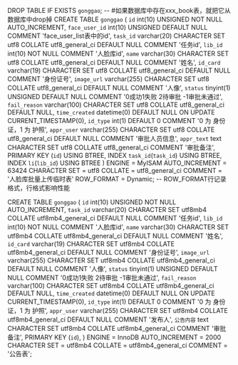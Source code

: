 DROP TABLE IF EXISTS `gonggao`; -- #如果数据库中存在xxx_book表，就把它从数据库中drop掉
CREATE TABLE `gonggao`  (
  `id` int(10) UNSIGNED NOT NULL AUTO_INCREMENT,
  `face_user_id` int(10) UNSIGNED DEFAULT NULL COMMENT 'face_user_list表中的id',
  `task_id` varchar(20) CHARACTER SET utf8 COLLATE utf8_general_ci DEFAULT NULL COMMENT '任务id',
  `lib_id` int(10) NOT NULL COMMENT '人脸库id',
  `name` varchar(30) CHARACTER SET utf8 COLLATE utf8_general_ci DEFAULT NULL COMMENT '姓名',
  `id_card` varchar(19) CHARACTER SET utf8 COLLATE utf8_general_ci DEFAULT NULL COMMENT '身份证号',
  `image_url` varchar(255) CHARACTER SET utf8 COLLATE utf8_general_ci DEFAULT NULL COMMENT '人像',
  `status` tinyint(1) UNSIGNED DEFAULT NULL COMMENT '0成功1失败 2待审批 -1审批未通过',
  `fail_reason` varchar(100) CHARACTER SET utf8 COLLATE utf8_general_ci DEFAULT NULL,
  `time_created` datetime(0) DEFAULT NULL ON UPDATE CURRENT_TIMESTAMP(0),
  `id_type` int(1) DEFAULT 0 COMMENT '0 为 身份证，1 为 护照',
  `appr_user` varchar(255) CHARACTER SET utf8 COLLATE utf8_general_ci DEFAULT NULL COMMENT '审批人员信息',
  `appr_text` text CHARACTER SET utf8 COLLATE utf8_general_ci COMMENT '审批备注',
  PRIMARY KEY (`id`) USING BTREE,
  INDEX `task_id`(`task_id`) USING BTREE,
  INDEX `li`(`lib_id`) USING BTREE
) ENGINE = MyISAM AUTO_INCREMENT = 63424 CHARACTER SET = utf8 COLLATE = utf8_general_ci COMMENT = '人脸库批量上传临时表' ROW_FORMAT = Dynamic;
-- ROW_FORMAT行记录格式，行格式影响性能

CREATE TABLE `gonggao`  (
  `id` int(10) UNSIGNED NOT NULL AUTO_INCREMENT,
  `task_id` varchar(20) CHARACTER SET utf8mb4 COLLATE utf8mb4_general_ci DEFAULT NULL COMMENT '任务id',
  `lib_id` int(10) NOT NULL COMMENT '人脸库id',
  `name` varchar(30) CHARACTER SET utf8mb4 COLLATE utf8mb4_general_ci DEFAULT NULL COMMENT '姓名',
  `id_card` varchar(19) CHARACTER SET utf8mb4 COLLATE utf8mb4_general_ci DEFAULT NULL COMMENT '身份证号',
  `image_url` varchar(255) CHARACTER SET utf8mb4 COLLATE utf8mb4_general_ci DEFAULT NULL COMMENT '人像',
  `status` tinyint(1) UNSIGNED DEFAULT NULL COMMENT '0成功1失败 2待审批 -1审批未通过',
  `fail_reason` varchar(100) CHARACTER SET utf8mb4 COLLATE utf8mb4_general_ci DEFAULT NULL,
  `time_created` datetime(0) DEFAULT NULL ON UPDATE CURRENT_TIMESTAMP(0),
  `id_type` int(1) DEFAULT 0 COMMENT '0 为 身份证，1 为 护照',
  `appr_user` varchar(255) CHARACTER SET utf8mb4 COLLATE utf8mb4_general_ci DEFAULT NULL COMMENT '发布人',
  `公告内容` text CHARACTER SET utf8mb4 COLLATE utf8mb4_general_ci COMMENT '审批备注',
  PRIMARY KEY (`id`),
) ENGINE = InnoDB AUTO_INCREMENT = 2000 CHARACTER SET = utf8mb4 COLLATE = utf8mb4_general_ci COMMENT = '公告表';